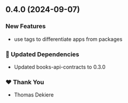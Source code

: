 ## 0.4.0 (2024-09-07)


### New Features

- use tags to differentiate apps from packages


### 🧱 Updated Dependencies

- Updated books-api-contracts to 0.3.0


### ❤️  Thank You

- Thomas Dekiere